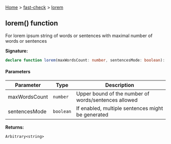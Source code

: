 [Home](/) &gt; [fast-check](../fast-check.md) &gt; [lorem](lorem_3.md)

## lorem() function

For lorem ipsum string of words or sentences with maximal number of words or sentences

<b>Signature:</b>

```typescript
declare function lorem(maxWordsCount: number, sentencesMode: boolean): Arbitrary<string>;
```

#### Parameters

|  Parameter | Type | Description |
|  --- | --- | --- |
|  maxWordsCount | <code>number</code> | Upper bound of the number of words/sentences allowed |
|  sentencesMode | <code>boolean</code> | If enabled, multiple sentences might be generated |

<b>Returns:</b>

`Arbitrary<string>`

